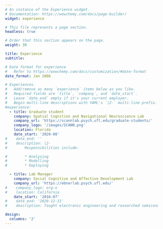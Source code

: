 ```yaml
---
# An instance of the Experience widget.
# Documentation: https://wowchemy.com/docs/page-builder/
widget: experience

# This file represents a page section.
headless: true

# Order that this section appears on the page.
weight: 30

title: Experience
subtitle:

# Date format for experience
#   Refer to https://wowchemy.com/docs/customization/#date-format
date_format: Jan 2006

# Experiences.
#   Add/remove as many `experience` items below as you like.
#   Required fields are `title`, `company`, and `date_start`.
#   Leave `date_end` empty if it's your current employer.
#   Begin multi-line descriptions with YAML's `|2-` multi-line prefix.
#experience:
  - title: Graduate student
    company: Spatial Cognition and Navigational Neuroscience Lab
    company_url: 'https://scannlab.psych.ufl.edu/graduate-students/'
    company_logo: '/images/SCANN.png'
    location: Florida
    date_start: '2020-08'
#    date_end: ''
#    description: |2-
#        Responsibilities include:

#        * Analysing
#        * Modelling
#        * Deploying

  - title: Lab Manager
    company: Social Cognitive and Affective Development Lab
    company_url: 'https://ebnerlab.psych.ufl.edu/'
#    company_logo: org-x
#    location: California
    date_start: '2016-07'
#    date_end: '2020-12-31'
#    description: Taught electronic engineering and researched semiconductor physics.

design:
  columns: '2'
---
```

